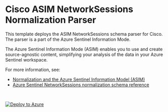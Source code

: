 # Cisco ASIM NetworkSessions Normalization Parser

This template deploys the ASIM NetworkSessions schema parser for Cisco. The parser is a part of the Azure Sentinel Information Mode.

The Azure Sentinel Information Mode (ASIM) enables you to use and create source-agnostic content, simplifying your analysis of the data in your Azure Sentinel workspace.

For more information, see:

- [Normalization and the Azure Sentinel Information Model (ASIM)](https://aka.ms/AzSentinelNormalization)
- [Azure Sentinel NetworkSessions normalization schema reference](https://aka.ms/AzSentinelNetworkSessionsDoc)

<br>
 

[![Deploy to Azure](https://aka.ms/deploytoazurebutton)](https://portal.azure.com/#create/Microsoft.Template/uri/https%3A%2F%2Fraw.githubusercontent.com%2FAzure%2FAzure-Sentinel%2Fmaster%2FParsers%2FASimNetworkSessions%2FARM%2FNetworkSessionCiscoASA%2FNetworkSessionCiscoASA.json)
